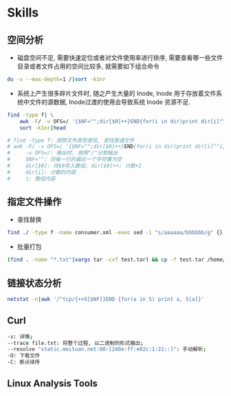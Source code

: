 # Skills

## 空间分析

- 磁盘空间不足, 需要快速定位或者对文件使用率进行排序, 需要查看哪一些文件目录或者文件占用的空间比较多, 就需要如下组合命令

```sh
du -x --max-depth=1 /|sort -k1nr
```

- 系统上产生很多碎片文件时, 随之产生大量的 Inode, Inode 用于存放着文件系统中文件的源数据, Inode过渡的使用会导致系统 Inode 资源不足.

```sh
find -type f| \
    awk -F/ -v OFS=/ '{$NF="";dir[$0]++}END{for(i in dir)print dir[i]""i}'| \
    sort -k1nr|head

# find -type f: 按照文件类型查找, 查找普通文件
# awk -F/ -v OFS=/ '{$NF="";dir[$0]++}END{for(i in dir)print dir[i]""i}':
#     -v OFS=/: 输出时, 按照"/"分割输出
#     $NF="": 将每一行的最后一个字符置为空
#     dir[$0]: 将$0存入数组; dir[$0]++; 计数+1
#     dir[i]: 计数的内容
#     i: 数组内容
```

## 指定文件操作

- 查找替换

```sh
find ./ -type f -name consumer.xml -exec sed -i "s/aaaaaa/bbbbbb/g" {} \;
```

- 批量打包

```sh
(find . -name "*.txt"|xargs tar -cvf test.tar) && cp -f test.tar /home/.
```
## 链接状态分析

```sh
netstat -n|awk '/^tcp/{++S[$NF]}END {for(a in S) print a, S[a]}'
```

## Curl

```sh
-v: 详情;
--trace file.txt: 将整个过程, 以二进制的形式输出;
--resolve "static.meituan.net:80:[240e:ff:e02c:1:21::]": 手动解析;
-O: 下载文件
-C: 断点续传
```

## Linux Analysis Tools

